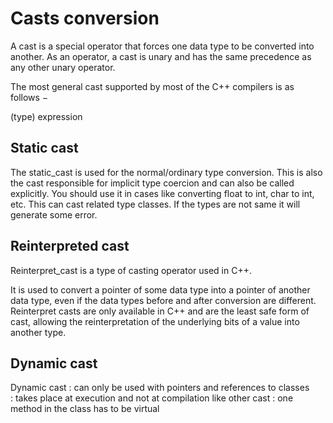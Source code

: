 # Casts conversion
A cast is a special operator that forces one data type to be converted into another. As an operator, a cast is unary and has the same precedence as any other unary operator.

The most general cast supported by most of the C++ compilers is as follows −

(type) expression 

## Static cast

The static_cast is used for the normal/ordinary type conversion. 
This is also the cast responsible for implicit type coercion and can also be called explicitly. 
You should use it in cases like converting float to int, char to int, etc. 
This can cast related type classes.
If the types are not same it will generate some error.

## Reinterpreted cast

Reinterpret_cast is a type of casting operator used in C++. 
 
It is used to convert a pointer of some data type into a pointer of another data type, even if the data types before and after conversion are different.
Reinterpret casts are only available in C++ and are the least safe form of cast, allowing the reinterpretation of the underlying bits of a value into another type. 

## Dynamic cast


Dynamic cast : can only be used with pointers and references to classes  	
            : takes place at execution and not at compilation like other cast
            : one method in the class has to be virtual						